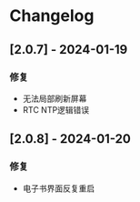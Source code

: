# Changelog

## [2.0.7] - 2024-01-19

### 修复
- 无法局部刷新屏幕
- RTC NTP逻辑错误


## [2.0.8] - 2024-01-20

### 修复
- 电子书界面反复重启
